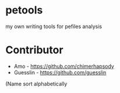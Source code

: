 petools
=======

my own writing tools for pefiles analysis

Contributor
===========

* Amo 		- https://github.com/chimerhapsody
* Guesslin 	- https://github.com/guesslin

(Name sort alphabetically
